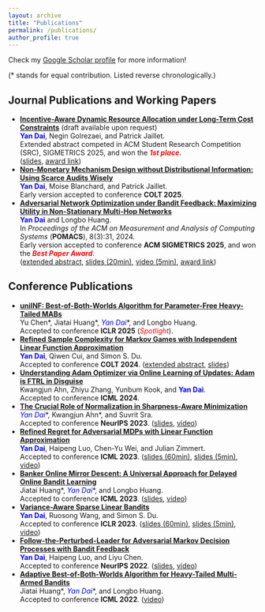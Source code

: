 ```yaml
---
layout: archive
title: "Publications"
permalink: /publications/
author_profile: true
---
```


Check my [Google Scholar profile](https://scholar.google.com/citations?user=gkG4z3IAAAAJ) for more information!

(* stands for equal contribution. Listed reverse chronologically.)

## Journal Publications and Working Papers
*   **[Incentive-Aware Dynamic Resource Allocation under Long-Term Cost Constraints](/publications/)** (draft available upon request)  
    **<font color="blue">Yan Dai</font>**, Negin Golrezaei, and Patrick Jaillet.  
    Extended abstract competed in ACM Student Research Competition (SRC), SIGMETRICS 2025, and won the ***<font color="red">1st place</font>***.  
    ([slides](/files/slides_SRC_2025_Constr_Alloc_Strategic_Agents.pdf), [award link](https://www.sigmetrics.org/sigmetrics2025/student_activities.html))
*   **[Non-Monetary Mechanism Design without Distributional Information: Using Scarce Audits Wisely](https://arxiv.org/abs/2502.08412)**  
    **<font color="blue">Yan Dai</font>**, Moise Blanchard, and Patrick Jaillet.  
    Early version accepted to conference **COLT 2025**.
*   **[Adversarial Network Optimization under Bandit Feedback: Maximizing Utility in Non-Stationary Multi-Hop Networks](https://dl.acm.org/doi/10.1145/3700413)**  
    **<font color="blue">Yan Dai</font>** and Longbo Huang.  
    In *Proceedings of the ACM on Measurement and Analysis of Computing Systems* (**POMACS**), 8(3):31, 2024.  
    Early version accepted to conference **ACM SIGMETRICS 2025**, and won the ***<font color="red">Best Paper Award</font>***.  
    ([extended abstract](https://dl.acm.org/doi/10.1145/3726854.3727270), [slides (20min)](/files/slides_SIGMETRICS_2025_ANO_Bandit_Feedback.pdf), [video (5min)](https://youtu.be/DY2Qdu-Gk_8?si=9MKIHiEjfr0beQi4), [award link](https://sigmetrics.org/awards.shtml#paperawards))

## Conference Publications
*   **[uniINF: Best-of-Both-Worlds Algorithm for Parameter-Free Heavy-Tailed MABs](https://arxiv.org/abs/2410.03284)**  
    Yu Chen\*, Jiatai Huang\*, **<font color="blue">Yan Dai*</font>**, and Longbo Huang.  
    Accepted to conference **ICLR 2025** (*<font color="red">Spotlight</font>*).
    <!-- Accepted to *the 13th International Conference on Learning Representations* (ICLR), 2025.   -->
*   **[Refined Sample Complexity for Markov Games with Independent Linear Function Approximation](https://arxiv.org/abs/2402.07082)**  
    **<font color="blue">Yan Dai</font>**, Qiwen Cui, and Simon S. Du.  
    Accepted to conference **COLT 2024**.  
    <!-- Extended Abstract accepted to *the 37th Annual Conference on Learning Theory* (COLT), 2024.   -->
    ([extended abstract](https://proceedings.mlr.press/v247/dai24a/dai24a.pdf), [slides](/files/slides_COLT2024_Linear_Markov_Games.pdf))
*   **[Understanding Adam Optimizer via Online Learning of Updates: Adam is FTRL in Disguise](https://arxiv.org/abs/2402.01567)**  
    Kwangjun Ahn, Zhiyu Zhang, Yunbum Kook, and **<font color="blue">Yan Dai</font>**.  
    Accepted to conference **ICML 2024**.
    <!-- Accepted to *the 41st International Conference on Machine Learning* (ICML), 2024. -->
*   **[The Crucial Role of Normalization in Sharpness-Aware Minimization](https://arxiv.org/abs/2305.15287)**  
    **<font color="blue">Yan Dai*</font>**, Kwangjun Ahn\*, and Suvrit Sra.  
    Accepted to conference **NeurIPS 2023**.  
    <!-- Accepted to *the 37th Annual Conference on Neural Information Processing Systems*, 2023.   -->
    ([slides](/files/slides_NeurIPS2023_Normalization_in_SAM.pdf), [video](https://neurips.cc/virtual/2023/poster/69875))
*   **[Refined Regret for Adversarial MDPs with Linear Function Approximation](https://arxiv.org/abs/2301.12942)**  
    **<font color="blue">Yan Dai</font>**, Haipeng Luo, Chen-Yu Wei, and Julian Zimmert.  
    Accepted to conference **ICML 2023**.  
    <!-- Accepted to *the 40th International Conference on Machine Learning* (ICML), 2023.   -->
    ([slides (60min)](/files/slides_ICML2023_Linear_AMDP.pdf), [slides (5min)](/files/slides_ICML2023_Linear_AMDP_Short.pdf), [video](https://icml.cc/virtual/2023/poster/24760))
*   **[Banker Online Mirror Descent: A Universal Approach for Delayed Online Bandit Learning](https://arxiv.org/abs/2301.10500)**  
    Jiatai Huang\*, **<font color="blue">Yan Dai*</font>**, and Longbo Huang.  
    Accepted to conference **ICML 2023**.  
    <!-- Accepted to *the 40th International Conference on Machine Learning* (ICML), 2023.   -->
    ([slides](/files/slides_ICML2023_Banker_OMD.pdf), [video](https://icml.cc/virtual/2023/poster/24900))
*   **[Variance-Aware Sparse Linear Bandits](https://arxiv.org/abs/2205.13450)**  
    **<font color="blue">Yan Dai</font>**, Ruosong Wang, and Simon S. Du.  
    Accepted to conference **ICLR 2023**.  
    <!-- Accepted to *the 11th International Conference on Learning Representations* (ICLR), 2023.   -->
    ([slides (60min)](/files/slides_ICLR2023_Variance_Aware_Sparse_LinBandits.pdf), [slides (5min)](/files/slides_ICLR2023_Variance_Aware_Sparse_LinBandits_Short.pdf), [video](https://iclr.cc/virtual/2023/poster/11675))
*   **[Follow-the-Perturbed-Leader for Adversarial Markov Decision Processes with Bandit Feedback](https://arxiv.org/abs/2205.13451)**   
    **<font color="blue">Yan Dai</font>**, Haipeng Luo, and Liyu Chen.  
    Accepted to conference **NeurIPS 2022**.  
    <!-- Accepted to *the 36th Annual Conference on Neural Information Processing Systems*, 2022.   -->
    ([slides](/files/slides_NeurIPS2022_FTPL_for_AMDP.pdf), [video](https://neurips.cc/virtual/2022/poster/54395))
*   **[Adaptive Best-of-Both-Worlds Algorithm for Heavy-Tailed Multi-Armed Bandits](https://arxiv.org/abs/2201.11921)**  
    Jiatai Huang\*, **<font color="blue">Yan Dai*</font>**, and Longbo Huang.  
    Accepted to conference **ICML 2022**.  
    <!-- Accepted to *the 39th International Conference on Machine Learning* (ICML), 2022.   -->
    ([video](https://icml.cc/virtual/2022/spotlight/16610))
